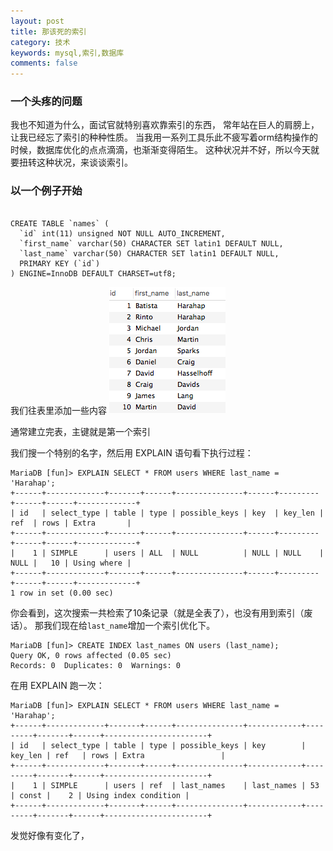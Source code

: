 ```yaml
---
layout: post
title: 那该死的索引
category: 技术
keywords: mysql,索引,数据库
comments: false
---
```


### 一个头疼的问题

我也不知道为什么，面试官就特别喜欢靠索引的东西，
常年站在巨人的肩膀上，让我已经忘了索引的种种性质。
当我用一系列工具乐此不疲写着orm结构操作的时候，数据库优化的点点滴滴，也渐渐变得陌生。
这种状况并不好，所以今天就要扭转这种状况，来谈谈索引。

### 以一个例子开始

```

CREATE TABLE `names` (
  `id` int(11) unsigned NOT NULL AUTO_INCREMENT,
  `first_name` varchar(50) CHARACTER SET latin1 DEFAULT NULL,
  `last_name` varchar(50) CHARACTER SET latin1 DEFAULT NULL,
  PRIMARY KEY (`id`)
) ENGINE=InnoDB DEFAULT CHARSET=utf8;

```

我们往表里添加一些内容
![Name Table](/assets/img/table_data.png)

通常建立完表，主键就是第一个索引

我们搜一个特别的名字，然后用 EXPLAIN 语句看下执行过程：

```
MariaDB [fun]> EXPLAIN SELECT * FROM users WHERE last_name = 'Harahap';
+------+-------------+-------+------+---------------+------+---------+------+------+-------------+
| id   | select_type | table | type | possible_keys | key  | key_len | ref  | rows | Extra       |
+------+-------------+-------+------+---------------+------+---------+------+------+-------------+
|    1 | SIMPLE      | users | ALL  | NULL          | NULL | NULL    | NULL |   10 | Using where |
+------+-------------+-------+------+---------------+------+---------+------+------+-------------+
1 row in set (0.00 sec)
```

你会看到，这次搜索一共检索了10条记录（就是全表了），也没有用到索引（废话）。
那我们现在给`last_name`增加一个索引优化下。

```
MariaDB [fun]> CREATE INDEX last_names ON users (last_name);
Query OK, 0 rows affected (0.05 sec)
Records: 0  Duplicates: 0  Warnings: 0
```

在用 EXPLAIN 跑一次：

```
MariaDB [fun]> EXPLAIN SELECT * FROM users WHERE last_name = 'Harahap';
+------+-------------+-------+------+---------------+------------+---------+-------+------+-----------------------+
| id   | select_type | table | type | possible_keys | key        | key_len | ref   | rows | Extra                 |
+------+-------------+-------+------+---------------+------------+---------+-------+------+-----------------------+
|    1 | SIMPLE      | users | ref  | last_names    | last_names | 53      | const |    2 | Using index condition |
+------+-------------+-------+------+---------------+------------+---------+-------+------+-----------------------+
```

发觉好像有变化了，